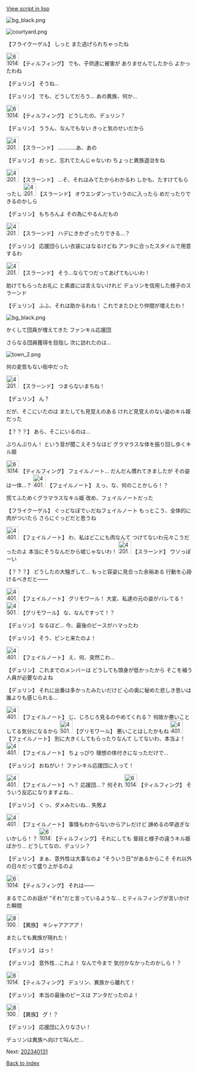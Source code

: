 [View script in lisp](../scripts/202340123.txt)

![bg_black.png](../images/backgrounds/bg_black.png)

![courtyard.png](../images/backgrounds/courtyard.png)

【フライクーゲル】
しっと
また逃げられちゃったね

<img src="../images/units/6101411.png" alt="6101411.png" height="34"/>
【ティルフィング】
でも、子供達に被害が
ありませんでしたから
よかったわね

【デュリン】
そうね…

【デュリン】
でも、どうしてだろう…
あの異族、何か…

<img src="../images/units/6101411.png" alt="6101411.png" height="34"/>
【ティルフィング】
どうしたの、デュリン？

【デュリン】
ううん、なんでもない
きっと気のせいだから

<img src="../images/units/42012002.png" alt="42012002.png" height="34"/>
【スラーンド】
…………あ、あの

【デュリン】
おっと、忘れてたんじゃないわ
ちょっと異族退治をね

<img src="../images/units/42012002.png" alt="42012002.png" height="34"/>
【スラーンド】
…そ、それはみてたからわかるわ
しかも、たすけてもらったし

<img src="../images/units/42012002.png" alt="42012002.png" height="34"/>
【スラーンド】
オウエンダンっていうのに入ったら
めだったりできるのかしら

【デュリン】
もちろんよ
その為にやるんだもの

<img src="../images/units/42012002.png" alt="42012002.png" height="34"/>
【スラーンド】
ハデにきかざったりできる…？

【デュリン】
応援団らしい衣装にはなるけどね
アンタに合ったスタイルで用意するわ

<img src="../images/units/42012002.png" alt="42012002.png" height="34"/>
【スラーンド】
そう…ならてつだってあげてもいいわ！

助けてもらったお礼に
と素直には言えないけれど
デュリンを信用した様子のスラーンド

【デュリン】
ふふ、それは助かるわね！
これでまたひとり仲間が増えたわ！

![bg_black.png](../images/backgrounds/bg_black.png)

かくして団員が増えてきた
ファンキル応援団

さらなる団員獲得を目指し
次に訪れたのは…

![town_2.png](../images/backgrounds/town_2.png)

何の変哲もない街中だった

<img src="../images/units/42012002.png" alt="42012002.png" height="34"/>
【スラーンド】
つまらないまちね！

【デュリン】
ん？

だが、そこにいたのは
またしても見覚えのある
けれど見覚えのない姿のキル姫だった

【？？？】
あら、そこにいるのは…

ぶりんぶりん！
という音が聞こえそうなほど
グラマラスな体を振り回し歩くキル姫

<img src="../images/units/6101411.png" alt="6101411.png" height="34"/>
【ティルフィング】
フェイルノート…
だんだん慣れてきましたが
その姿は一体…？

<img src="../images/units/44019002.png" alt="44019002.png" height="34"/>
【フェイルノート】
えっ、な、何のことかしら！？

慌てふためくグラマラスなキル姫
改め、フェイルノートだった

【フライクーゲル】
ぐっどなぼでぃだねフェイルノート
もっとこう、全体的に肉がついたら
さらにぐっどだと思うね

<img src="../images/units/44019002.png" alt="44019002.png" height="34"/>
【フェイルノート】
わ、私はどこにも肉なんて
つけてないわ元々こうだったのよ
本当にそうなんだから嘘じゃないわ！

<img src="../images/units/42012002.png" alt="42012002.png" height="34"/>
【スラーンド】
ウソっぽーい

【？？？】
どうしたの大騒ぎして…
もっと容姿に見合った余裕ある
行動を心掛けるべきだと――

<img src="../images/units/44019002.png" alt="44019002.png" height="34"/>
【フェイルノート】
グリモワール！
大変、私達の元の姿がバレてる！

<img src="../images/units/45017002.png" alt="45017002.png" height="34"/>
【グリモワール】
な、なんですって！？

【デュリン】
なるほど…
今、最後のピースがハマったわ

【デュリン】
そう、ピンと来たのよ！

<img src="../images/units/44019002.png" alt="44019002.png" height="34"/>
【フェイルノート】
え、何、突然こわ…

【デュリン】
これまでのメンバーは
どうしても頭身が低かったから
そこを補う人員が必要なのよね

【デュリン】
それに出番は多かったみたいだけど
心の奥に秘めた悲しき思いは
誰よりも感じられる…

<img src="../images/units/44019002.png" alt="44019002.png" height="34"/>
【フェイルノート】
じ、じろじろ見るのやめてくれる？
何故か悪いことしてる気分になるから

<img src="../images/units/45017002.png" alt="45017002.png" height="34"/>
【グリモワール】
悪いことはしたかもね

<img src="../images/units/44019002.png" alt="44019002.png" height="34"/>
【フェイルノート】
別に大きくしてもらったりなんて
してないわ、本当よ！

<img src="../images/units/44019002.png" alt="44019002.png" height="34"/>
【フェイルノート】
ちょっぴり
理想の体付きになっただけで…

【デュリン】
おねがい！
ファンキル応援団に入って！

<img src="../images/units/44019002.png" alt="44019002.png" height="34"/>
【フェイルノート】
へ？
応援団…？
何それ

<img src="../images/units/6101411.png" alt="6101411.png" height="34"/>
【ティルフィング】
そういう反応になりますよね…

【デュリン】
くっ、ダメみたいね…
失敗よ

<img src="../images/units/44019002.png" alt="44019002.png" height="34"/>
【フェイルノート】
事情もわからないからアレだけど
諦めるの早過ぎないかしら！？

<img src="../images/units/6101411.png" alt="6101411.png" height="34"/>
【ティルフィング】
それにしても
普段と様子の違うキル姫ばかり…
どうしてなの、デュリン？

【デュリン】
まぁ、意外性は大事なのよ
“そういう日”があるからこそ
それ以外の日々だって盛り上がるのよ

<img src="../images/units/6101411.png" alt="6101411.png" height="34"/>
【ティルフィング】
それは――

まるでこのお話が
“それ”だと言っているような…
とティルフィングが言いかけた瞬間

<img src="../images/units/810004.png" alt="810004.png" height="34"/>
【異族】
キシャアアアア！

またしても異族が現れた！

【デュリン】
はっ！

【デュリン】
意外性…これよ！
なんで今まで
気付かなかったのかしら！？

<img src="../images/units/6101411.png" alt="6101411.png" height="34"/>
【ティルフィング】
デュリン、異族から離れて！

【デュリン】
本当の最後のピースは
アンタだったのよ！

<img src="../images/units/810004.png" alt="810004.png" height="34"/>
【異族】
グ！？

【デュリン】
応援団に入りなさい！

デュリンは異族へ向けて叫んだ…


Next: [202340131](202340131.md)

[Back to index](index.md)
